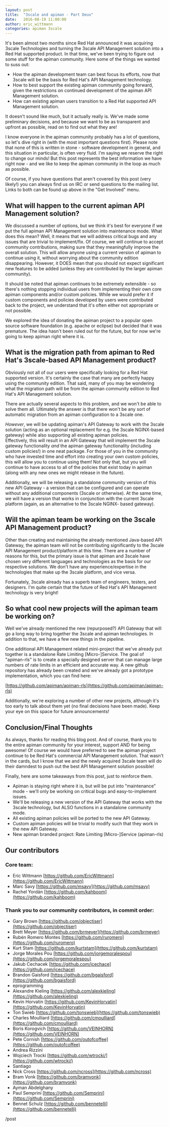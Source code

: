 ```yaml
---
layout: post
title:  "3scale and apiman - Part Deux"
date:   2016-08-19 11:00:00
author: eric_wittmann
categories: apiman 3scale
---
```


It's been almost two months since Red Hat announced it was acquiring 3scale Technologies and turning 
the 3scale API Management solution into a Red Hat supported product.  In that time, we've been trying 
to figure out some stuff for the apiman community.  Here some of the things we wanted to suss out:

* How the apiman development team can best focus its efforts, now that 3scale will be the basis for Red Hat's API Management technology.
* How to best support the existing apiman community going forward, given the restrictions on continued development of the apiman API Management solution.
* How can existing apiman users transition to a Red Hat supported API Management solution.

It doesn't sound like much, but it actually really is.  We've made some preliminary decisions, and 
because we want to be as transparent and upfront as possible, read on to find out what they are!

<!--more-->

I know everyone in the apiman community probably has a lot of questions, so let's dive right in (with 
the most important questions first).  Please note that none of this is written in stone - software 
development in general, and this situation in particular, is often very fluid.  I'm saying we reserve 
the right to change our minds!  But this post represents the best information we have right now - and 
we like to keep the apiman community in the loop as much as possible.

Of course, if you have questions that aren't covered by this post (very likely!) you can always find 
us on IRC or send questions to the mailing list.  Links to both can be found up above in the "Get 
Involved" menu.


## What will happen to the current apiman API Management solution?
We discussed a number of options, but we think it's best for everyone if we put the full apiman API 
Management solution into maintenance mode.  What does this mean?  Well, it means that we will address 
critical bugs and any issues that are trivial to implement/fix.  Of course, we will continue to accept 
community contributions, making sure that they meaningfully improve the overall solution.  This will 
allow anyone using a current version of apiman to continue using it, without worrying about the 
community edition disappearing.  However, it DOES mean that you should not expect significant new 
features to be added (unless they are contributed by the larger apiman community).

It should be noted that apiman continues to be extremely extensible - so there's nothing stopping 
individual users from implementing their own core apiman components and/or custom policies.  While 
we would prefer it if custom components and policies developed by users were contributed back to 
the project, we understand that it's often either not appropriate or not possible.

We explored the idea of donating the apiman project to a popular open source software foundation 
(e.g. apache or eclipse) but decided that it was premature.  The idea hasn't been ruled out for 
the future, but for now we're going to keep apiman right where it is.


## What is the migration path from apiman to Red Hat's 3scale-based API Management product?
Obviously not all of our users were specifically looking for a Red Hat supported version.  It's 
certainly the case that many are perfectly happy using the community edition.  That said, many of 
you may be wondering what the migration path will be from the apiman community edition to Red Hat's 
API Management solution.  

There are actually several aspects to this problem, and we won't be able to solve them all.  Ultimately 
the answer is that there won't be any sort of automatic migration from an apiman configuration to a 3scale 
one.

*However*, we will be updating apiman's API Gateway to work with the 3scale solution (acting as an optional 
replacement for e.g. the 3scale NGINX-based gateway) while also supporting all existing apiman policies.  
Effectively, this will result in an API Gateway that will implement the 3scale gateway functionality *and* 
the apiman gateway functionality (including custom policies!) in one neat package.  For those of you in 
the community who have invested time and effort into creating your own custom policies, this will allow 
you to continue using them!  Not only that, but you will continue to have access to all of the policies 
that exist today in apiman (along with any new ones we might release in the future).

Additionally, we will be releasing a standalone community version of this new API Gateway - a version that 
can be configured and can operate without any additional components (3scale or otherwise).  At the same 
time, we will have a version that works in conjunction with the current 3scale platform (again, as an 
alternative to the 3scale NGINX- based gateway).


## Will the apiman team be working on the 3scale API Management product?
Other than creating and maintaining the already mentioned Java-based API Gateway, the apiman team will not 
be contributing significantly to the 3scale API Management product/platform at this time.  There are a 
number of reasons for this, but the primary issue is that apiman and 3scale have chosen very different 
languages and technologies as the basis for our respective solutions.  We don't have any experience/expertise 
in the technologies that make up the 3scale platform, and vice versa.

Fortunately, 3scale already has a superb team of engineers, testers, and designers.  I'm quite certain that 
the future of Red Hat's API Management technology is very bright!


## So what cool new projects will the apiman team be working on?
Well we've already mentioned the new (repurposed?) API Gateway that will go a long way to bring together the 
3scale and apiman technologies.  In addition to that, we have a few new things in the pipeline.

One additional API Management related mini-project that we've already put together is a standalone Rate 
Limiting [Micro-]Service.  The goal of "apiman-rls" is to create a specially designed server that can manage 
large numbers of rate limits in an efficient and accurate way.  A new github repository has already been 
created and we've already got a prototype implementation, which you can find here:

[https://github.com/apiman/apiman-rls](https://github.com/apiman/apiman-rls)

Additionally, we're exploring a number of other new projects, although it's too early to talk about them
yet (no final decisions have been made).  Keep your eye on this space for future announcements!


## Conclusion/Final Thoughts
As always, thanks for reading this blog post.  And of course, thank you to the entire apiman community 
for your interest, support AND for being awesome!  Of course we would have preferred to see the apiman 
project continue to be Red Hat's commercial API Management solution.  That wasn't in the cards, but I 
know that we and the newly acquired 3scale team will do their damndest to push out the best API Management 
solution possible!

Finally, here are some takeaways from this post, just to reinforce them.

* Apiman is staying right where it is, but will be put into "maintenance" mode - we'll only be working on critical bugs and easy-to-implement issues.
* We'll be releasing a new version of the API Gateway that works with the 3scale technology, but ALSO functions in a standalone community mode.
* All existing apiman policies will be ported to the new API Gateway.
* Custom apiman policies will be trivial to modify such that they work in the new API Gateway.
* New apiman branded project:  Rate Limiting [Micro-]Service (apiman-rls)


## Our contributors

### Core team:
* Eric Wittmann [https://github.com/EricWittmann](https://github.com/EricWittmann)
* Marc Savy [https://github.com/msavy](https://github.com/msavy)
* Rachel Yordán [https://github.com/kahboom](https://github.com/kahboom)

### Thank you to our community contributors, in commit order:
* Gary Brown [https://github.com/objectiser](https://github.com/objectiser)
* Brett Meyer [https://github.com/brmeyer](https://github.com/brmeyer)
* Rubén Romero Montes [https://github.com/ruromero](https://github.com/ruromero)
* Kurt Stam [https://github.com/kurtstam](https://github.com/kurtstam)
* Jorge Morales Pou [https://github.com/jorgemoralespou](https://github.com/jorgemoralespou)
* Jakub Cechacek [https://github.com/jcechace](https://github.com/jcechace)
* Brandon Gaisford [https://github.com/bgaisford](https://github.com/bgaisford)
* eprogramming
* Alexandre Kieling [https://github.com/alexkieling](https://github.com/alexkieling)
* Kevin Horvatin [https://github.com/KevinHorvatin](https://github.com/KevinHorvatin)
* Ton Swieb [https://github.com/tonswieb](https://github.com/tonswieb)
* Charles Moulliard [https://github.com/cmoulliard](https://github.com/cmoulliard)
* Boris Korogvich [https://github.com/VEINHORN](https://github.com/VEINHORN)
* Pete Cornish [https://github.com/outofcoffee](https://github.com/outofcoffee)
* Andrea Rizzini
* Wojciech Trocki [https://github.com/wtrocki/](https://github.com/wtrocki/)
* Santiago
* Nick Cross [https://github.com/ncross](https://github.com/ncross)
* Bram Vonk [https://github.com/bramvonk](https://github.com/bramvonk)
* Ayman Abdelghany
* Paul Semprini [https://github.com/Semprini](https://github.com/Semprini)
* Bennet Schulz [https://github.com/bennetelli](https://github.com/bennetelli)

/post
